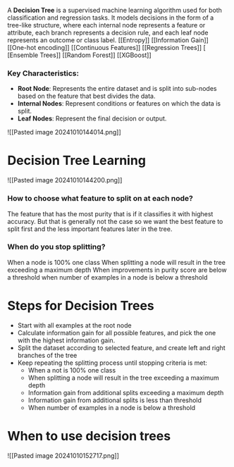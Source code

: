 A **Decision Tree** is a supervised machine learning algorithm used for both classification and regression tasks. It models decisions in the form of a tree-like structure, where each internal node represents a feature or attribute, each branch represents a decision rule, and each leaf node represents an outcome or class label.
[[Entropy]] [[Information Gain]] [[One-hot encoding]] [[Continuous Features]] [[Regression Trees]] [
[Ensemble Trees]] [[Random Forest]] [[XGBoost]]
### Key Characteristics:

- **Root Node**: Represents the entire dataset and is split into sub-nodes based on the feature that best divides the data.
- **Internal Nodes**: Represent conditions or features on which the data is split.
- **Leaf Nodes**: Represent the final decision or output.

![[Pasted image 20241010144014.png]]

# Decision Tree Learning
![[Pasted image 20241010144200.png]]

### How to choose what feature to split on at each node?
The feature that has the most purity that is if it classifies it with highest accuracy.
But that is generally not the case so we want the best feature to split first and the less important features later in the tree.

### When do you stop splitting?
When a node is 100% one class
When splitting a node will result in the tree exceeding a maximum depth
When improvements in purity score are below a threshold
when number of examples in a node is below a threshold

# Steps for Decision Trees
- Start with all examples at the root node
- Calculate information gain for all possible features, and pick the one with the highest information gain.
- Split the dataset according to selected feature, and create left and right branches of the tree
- Keep repeating the splitting process until stopping criteria is met:
	- When a not is 100% one class
	- When splitting a node will result in the tree exceeding a maximum depth
	- Information gain from additional splits exceeding a maximum depth 
	- Information gain from additional splits is less than threshold
	- When number of examples in a node is below a threshold
 
# When to use decision trees
![[Pasted image 20241010152717.png]]